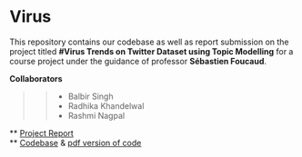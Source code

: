 # Virus
This repository contains our codebase as well as report submission on the project titled __#Virus Trends on Twitter Dataset using Topic Modelling__ for a course project under the guidance of professor __Sébastien Foucaud__.


**Collaborators**
>> - Balbir Singh
>> - Radhika Khandelwal
>> - Rashmi Nagpal

** [Project Report](https://github.com/radhika-khandelwal/Virus/tree/master/report) <br>
** [Codebase](https://github.com/radhika-khandelwal/Virus/blob/master/model/Twitter_Virus.ipynb) & [pdf version of code](https://github.com/radhika-khandelwal/Virus/blob/master/model/Code%20Notebook.pdf)
